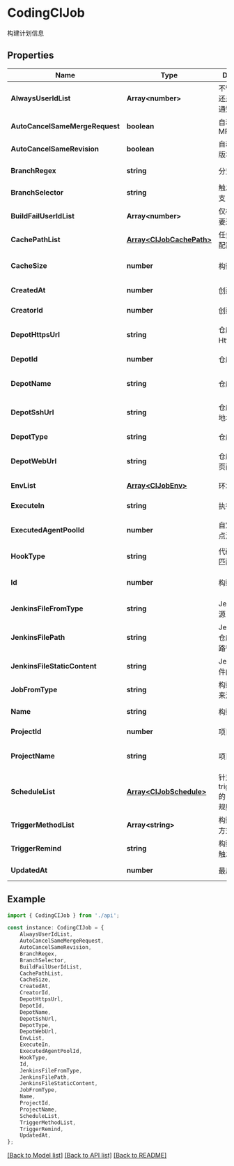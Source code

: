 # CodingCIJob

构建计划信息

## Properties

Name | Type | Description | Notes
------------ | ------------- | ------------- | -------------
**AlwaysUserIdList** | **Array&lt;number&gt;** | 不管构建成功还是失败总是通知的用户 | [default to undefined]
**AutoCancelSameMergeRequest** | **boolean** | 自动取消相同 MR | [default to false]
**AutoCancelSameRevision** | **boolean** | 自动取消相同版本 | [default to false]
**BranchRegex** | **string** | 分支匹配正则 | [default to '']
**BranchSelector** | **string** | 触发构建的分支 | [default to '']
**BuildFailUserIdList** | **Array&lt;number&gt;** | 仅构建失败时要通知的用户 | [default to undefined]
**CachePathList** | [**Array&lt;CIJobCachePath&gt;**](CIJobCachePath.md) | 任务缓存目录配置 | [default to undefined]
**CacheSize** | **number** | 构建缓存大小 | [optional] [default to undefined]
**CreatedAt** | **number** | 创建时间 | [default to undefined]
**CreatorId** | **number** | 创建者 | [default to undefined]
**DepotHttpsUrl** | **string** | 仓库库的 Https 地址 | [optional] [default to '']
**DepotId** | **number** | 仓库ID | [default to undefined]
**DepotName** | **string** | 仓库名称 | [optional] [default to '']
**DepotSshUrl** | **string** | 仓库库的 SSH 地址 | [optional] [default to '']
**DepotType** | **string** | 仓库类型 | [default to '']
**DepotWebUrl** | **string** | 仓库库的 Web 页面 | [optional] [default to '']
**EnvList** | [**Array&lt;CIJobEnv&gt;**](CIJobEnv.md) | 环境变量配置 | [default to undefined]
**ExecuteIn** | **string** | 执行方式 | [default to '']
**ExecutedAgentPoolId** | **number** | 自定义构建节点池 ID | [optional] [default to undefined]
**HookType** | **string** | 代码更新触发匹配规则 | [default to '']
**Id** | **number** | 构建计划ID | [optional] [default to undefined]
**JenkinsFileFromType** | **string** | Jenkinsfile 来源 | [default to '']
**JenkinsFilePath** | **string** | Jenkinsfile 在仓库中的文件路径 | [default to '']
**JenkinsFileStaticContent** | **string** | Jenkinsfile 文件内容 | [default to '']
**JobFromType** | **string** | 构建计划创建来源 | [default to '']
**Name** | **string** | 构建计划名称 | [default to '']
**ProjectId** | **number** | 项目ID | [default to undefined]
**ProjectName** | **string** | 项目名称 | [optional] [default to '']
**ScheduleList** | [**Array&lt;CIJobSchedule&gt;**](CIJobSchedule.md) | 针对 CRON triggerMethod 的 schedule 规则配置 | [default to undefined]
**TriggerMethodList** | **Array&lt;string&gt;** | 构建计划触发方式 | [default to undefined]
**TriggerRemind** | **string** | 构建结果通知触发者机制 | [default to '']
**UpdatedAt** | **number** | 最后更新时间 | [default to undefined]

## Example

```typescript
import { CodingCIJob } from './api';

const instance: CodingCIJob = {
    AlwaysUserIdList,
    AutoCancelSameMergeRequest,
    AutoCancelSameRevision,
    BranchRegex,
    BranchSelector,
    BuildFailUserIdList,
    CachePathList,
    CacheSize,
    CreatedAt,
    CreatorId,
    DepotHttpsUrl,
    DepotId,
    DepotName,
    DepotSshUrl,
    DepotType,
    DepotWebUrl,
    EnvList,
    ExecuteIn,
    ExecutedAgentPoolId,
    HookType,
    Id,
    JenkinsFileFromType,
    JenkinsFilePath,
    JenkinsFileStaticContent,
    JobFromType,
    Name,
    ProjectId,
    ProjectName,
    ScheduleList,
    TriggerMethodList,
    TriggerRemind,
    UpdatedAt,
};
```

[[Back to Model list]](../README.md#documentation-for-models) [[Back to API list]](../README.md#documentation-for-api-endpoints) [[Back to README]](../README.md)

